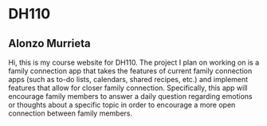 # DH110
<h2>Alonzo Murrieta</h2>
Hi, this is my course website for DH110. 
The project I plan on working on is a family connection app that takes the features of current family connection apps (such as to-do lists, calendars, shared recipes, etc.) and implement features that allow for closer family connection. Specifically, this app will encourage family members to answer a daily question regarding emotions or thoughts about a specific topic in order to encourage a more open connection between family members.
